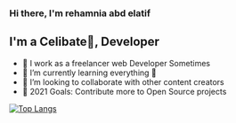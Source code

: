 ### Hi there, I'm rehamnia abd elatif

## I'm a Celibate🤣, Developer

- 🔭 I work as a freelancer web Developer Sometimes
- 🌱 I’m currently learning everything 🤣
- 👯 I’m looking to collaborate with other content creators
- 🥅 2021 Goals: Contribute more to Open Source projects

[![Top Langs](https://github-readme-stats.vercel.app/api/top-langs/?username=rehamniaabdelatif&layout=compact)](https://github.com/anuraghazra/github-readme-stats)
